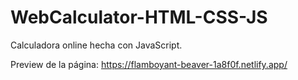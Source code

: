 # WebCalculator-HTML-CSS-JS

Calculadora online hecha con JavaScript.

Preview de la página:
https://flamboyant-beaver-1a8f0f.netlify.app/
